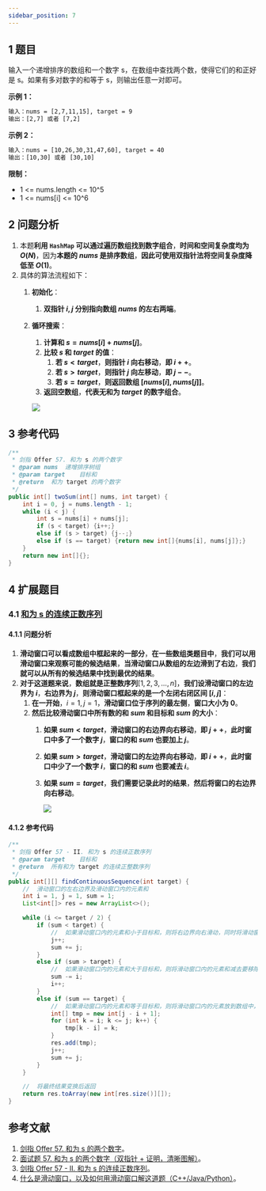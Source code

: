 ```yaml
---
sidebar_position: 7
---
```


## 1 题目

输入一个递增排序的数组和一个数字 s，在数组中查找两个数，使得它们的和正好是 s。如果有多对数字的和等于 s，则输出任意一对即可。

**示例 1：**

```txt
输入：nums = [2,7,11,15], target = 9
输出：[2,7] 或者 [7,2]
```

**示例 2：**

```txt
输入：nums = [10,26,30,31,47,60], target = 40
输出：[10,30] 或者 [30,10]
```

**限制：**

* 1 <= nums.length <= 10^5
* 1 <= nums[i] <= 10^6

## 2 问题分析

1. 本题**利用 `HashMap` 可以通过遍历数组找到数字组合**，**时间和空间复杂度均为 $O(N)$**，因为**本题的 $nums$ 是排序数组**，**因此可使用双指针法将空间复杂度降低至 $O(1)$**。
2. 具体的算法流程如下：
   1. **初始化**：

      1. **双指针 $i, j$ 分别指向数组 $nums$ 的左右两端**。
   2. **循环搜索**：

      1. **计算和 $s = nums[i] + nums[j]$**。
      2. **比较 $s$ 和 $target$ 的值**：
         1. **若 $s \lt target$**，**则指针 $i$ 向右移动**，**即 $i++$**。
         2. **若 $s \gt target$**，**则指针 $j$ 向左移动**，**即 $j--$**。
         3. **若 $s = target$**，**则返回数组 $[nums[i], nums[j]]$**。
      3. **返回空数组**，**代表无和为 $target$ 的数字组合**。

      ![](https://notebook.grayson.top/media/202206/2022-06-03_151853_433534.png)

## 3 参考代码

```java
/**
 * 剑指 Offer 57. 和为 s 的两个数字
 * @param nums  递增排序树组
 * @param target    目标和
 * @return  和为 target 的两个数字
 */
public int[] twoSum(int[] nums, int target) {
    int i = 0, j = nums.length - 1;
    while (i < j) {
        int s = nums[i] + nums[j];
        if (s < target) {i++;}
        else if (s > target) {j--;}
        else if (s == target) {return new int[]{nums[i], nums[j]};}
    }
    return new int[]{};
}
```

## 4 扩展题目

### 4.1 [和为 s 的连续正数序列](https://leetcode-cn.com/problems/he-wei-sde-lian-xu-zheng-shu-xu-lie-lcof)

#### 4.1.1 问题分析

1. **滑动窗口可以看成数组中框起来的一部分**，**在一些数组类题目中**，**我们可以用滑动窗口来观察可能的候选结果**，**当滑动窗口从数组的左边滑到了右边**，**我们就可以从所有的候选结果中找到最优的结果**。
2. **对于这道题来说**，**数组就是正整数序列**$[1, 2, 3,..., n]$，**我们设滑动窗口的左边界为 $i$**，**右边界为 $j$**，**则滑动窗口框起来的是一个左闭右闭区间 $[i, j]$**：
   1. **在一开始**，$i = 1, j = 1$，**滑动窗口位于序列的最左侧**，**窗口大小为 0**。
   2. **然后比较滑动窗口中所有数的和 $sum$ 和目标和 $sum$ 的大小**：
      1. **如果 $sum \lt target$**，**滑动窗口的右边界向右移动**，**即 $j++$**，**此时窗口中多了一个数字 $j$**，**窗口的和 $sum$ 也要加上 $j$**。
      2. **如果 $sum \gt target$**，**滑动窗口的左边界向右移动**，**即 $i++$**，**此时窗口中少了一个数字 $i$**，**窗口的和 $sum$ 也要减去 $i$**。
      3. **如果 $sum = target$**，**我们需要记录此时的结果**，**然后将窗口的右边界向右移动**。

         ![](https://notebook.grayson.top/media/202206/2022-06-03_151942_977167.png)

#### 4.1.2 参考代码

```java
/**
 * 剑指 Offer 57 - II. 和为 s 的连续正数序列
 * @param target    目标和
 * @return  所有和为 target 的连续正整数序列
 */
public int[][] findContinuousSequence(int target) {
    //  滑动窗口的左右边界及滑动窗口内的元素和
    int i = 1, j = 1, sum = 1;
    List<int[]> res = new ArrayList<>();

    while (i <= target / 2) {
        if (sum < target) {
            //  如果滑动窗口内的元素和小于目标和，则将右边界向右滑动，同时将滑动窗口内的元素和加上新添加的右边界元素
            j++;
            sum += j;
        }
        else if (sum > target) {
            //  如果滑动窗口内的元素和大于目标和，则将滑动窗口内的元素和减去要移除的左边界元素，同时将左边界向右滑动
            sum -= i;
            i++;
        }
        else if (sum == target) {
            //  如果滑动窗口内的元素和等于目标和，则将滑动窗口内的元素放到数组中，然后合并到最终结果中
            int[] tmp = new int[j - i + 1];
            for (int k = i; k <= j; k++) {
                tmp[k - i] = k;
            }
            res.add(tmp);
            j++;
            sum += j;
        }
    }

    //  将最终结果变换后返回
    return res.toArray(new int[res.size()][]);
}
```

## 参考文献

1. [剑指 Offer 57. 和为 s 的两个数字](https://leetcode-cn.com/problems/he-wei-sde-liang-ge-shu-zi-lcof)。
2. [面试题 57. 和为 s 的两个数字（双指针 + 证明，清晰图解）](https://leetcode-cn.com/problems/he-wei-sde-liang-ge-shu-zi-lcof/solution/mian-shi-ti-57-he-wei-s-de-liang-ge-shu-zi-shuang-)。
3. [剑指 Offer 57 - II. 和为 s 的连续正数序列](https://leetcode-cn.com/problems/he-wei-sde-lian-xu-zheng-shu-xu-lie-lcof)。
4. [什么是滑动窗口，以及如何用滑动窗口解这道题（C++/Java/Python）](https://leetcode-cn.com/problems/he-wei-sde-lian-xu-zheng-shu-xu-lie-lcof/solution/shi-yao-shi-hua-dong-chuang-kou-yi-ji-ru-he-yong-h)。
